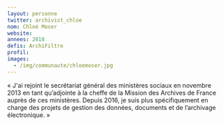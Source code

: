 ```yaml
---
layout: personne
twitter: archivist_chloe
nom: Chloé Moser
website:
annees: 2018
defis: ArchiFiltre
profil: 
images:
  - /img/communaute/chloemoser.jpg
---
```


« J'ai rejoint le secrétariat général des ministères sociaux en
novembre 2013 en tant qu’adjointe à la cheffe de la Mission des
Archives de France auprès de ces ministères. Depuis 2016, je suis
plus spécifiquement en charge des projets de gestion des données,
documents et de l’archivage électronique. »
